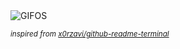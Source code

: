 <div align="justify">
<picture>
    <source media="(prefers-color-scheme: dark)" srcset="https://i.ibb.co/4Rf3HXsX/output-gif.gif">
    <source media="(prefers-color-scheme: light)" srcset="https://i.ibb.co/4Rf3HXsX/output-gif.gif">
    <img alt="GIFOS" src="https://i.ibb.co/4Rf3HXsX/output-gif.gif">
</picture>

<sub><i>inspired from [x0rzavi/github-readme-terminal](https://github.com/x0rzavi/github-readme-terminal)</i></sub>

</div>

<!-- Image deletion URL: https://ibb.co/PGY0dPTP/cb6e94c96fa03df4a44d3cfac6fdc175 -->